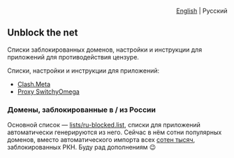 <p align="right"><a href="README.md">English</a> | Русский</p>

## Unblock the net

Списки заблокированных доменов, настройки и инструкции для приложений для противодействия цензуре.

Списки, настройки и инструкции для приложений:

- [Clash.Meta](lists/clash)
- [Proxy SwitchyOmega](lists/switchy-omega)


### Домены, заблокированные в / из России

Основной список — [lists/ru-blocked.list](lists/ru-blocked.list), списки для приложений автоматически генерируются из него. Сейчас в нём сотни популярных доменов, вместо автоматического импорта всех [сотен тысяч](https://reestr.rublacklist.net), заблокированных РКН. Буду рад дополнениям 😉
